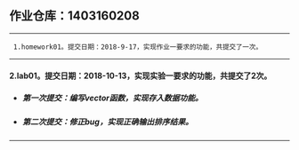 ## 作业仓库：1403160208
___
` 1.homework01。提交日期：2018-9-17，实现作业一要求的功能，共提交了一次。`

___
#### 2.lab01。提交日期：2018-10-13，实现实验一要求的功能，共提交了2次。
 - ##### 第一次提交：编写vector函数，实现存入数据功能。
 - ##### 第二次提交：修正bug，实现正确输出排序结果。
___
